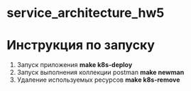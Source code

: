 # service_architecture_hw5

# Инструкция по запуску
1. Запуск приложения **make k8s-deploy**
3. Запуск выполнения коллекции postman **make newman**
3. Удаление используемых ресурсов **make k8s-remove**
